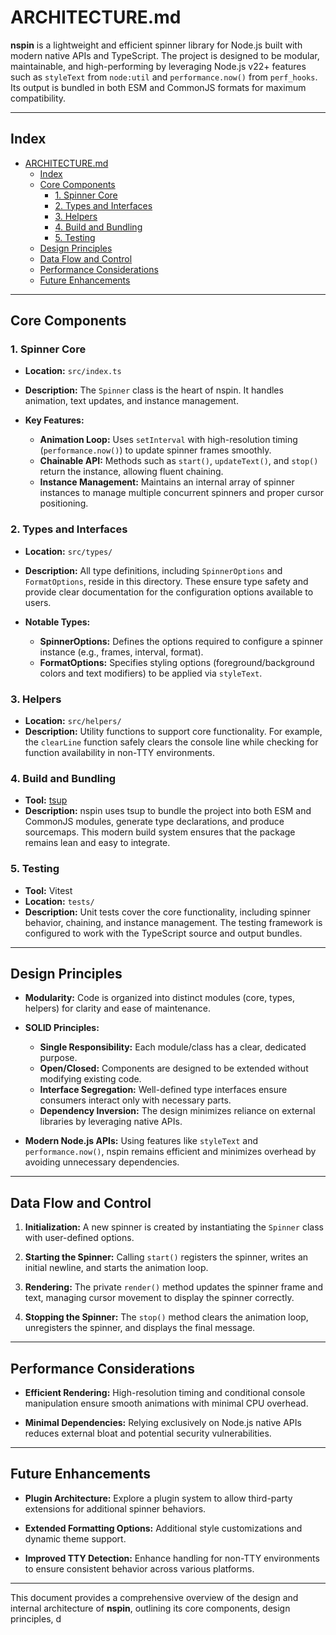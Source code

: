 # ARCHITECTURE.md

**nspin** is a lightweight and efficient spinner library for Node.js built with modern native APIs and TypeScript. The project is designed to be modular, maintainable, and high-performing by leveraging Node.js v22+ features such as `styleText` from `node:util` and `performance.now()` from `perf_hooks`. Its output is bundled in both ESM and CommonJS formats for maximum compatibility.

---

## Index

- [ARCHITECTURE.md](#architecturemd)
  - [Index](#index)
  - [Core Components](#core-components)
    - [1. Spinner Core](#1-spinner-core)
    - [2. Types and Interfaces](#2-types-and-interfaces)
    - [3. Helpers](#3-helpers)
    - [4. Build and Bundling](#4-build-and-bundling)
    - [5. Testing](#5-testing)
  - [Design Principles](#design-principles)
  - [Data Flow and Control](#data-flow-and-control)
  - [Performance Considerations](#performance-considerations)
  - [Future Enhancements](#future-enhancements)

---

## Core Components

### 1. Spinner Core

- **Location:** `src/index.ts`
- **Description:**
  The `Spinner` class is the heart of nspin. It handles animation, text updates, and instance management.

- **Key Features:**
  - **Animation Loop:** Uses `setInterval` with high-resolution timing (`performance.now()`) to update spinner frames smoothly.
  - **Chainable API:** Methods such as `start()`, `updateText()`, and `stop()` return the instance, allowing fluent chaining.
  - **Instance Management:** Maintains an internal array of spinner instances to manage multiple concurrent spinners and proper cursor positioning.

### 2. Types and Interfaces

- **Location:** `src/types/`
- **Description:**
  All type definitions, including `SpinnerOptions` and `FormatOptions`, reside in this directory. These ensure type safety and provide clear documentation for the configuration options available to users.

- **Notable Types:**
  - **SpinnerOptions:** Defines the options required to configure a spinner instance (e.g., frames, interval, format).
  - **FormatOptions:** Specifies styling options (foreground/background colors and text modifiers) to be applied via `styleText`.

### 3. Helpers

- **Location:** `src/helpers/`
- **Description:**
  Utility functions to support core functionality. For example, the `clearLine` function safely clears the console line while checking for function availability in non-TTY environments.

### 4. Build and Bundling

- **Tool:** [tsup](https://tsup.egoist.dev/)
- **Description:**
  nspin uses tsup to bundle the project into both ESM and CommonJS modules, generate type declarations, and produce sourcemaps. This modern build system ensures that the package remains lean and easy to integrate.

### 5. Testing

- **Tool:** Vitest
- **Location:** `tests/`
- **Description:**
  Unit tests cover the core functionality, including spinner behavior, chaining, and instance management. The testing framework is configured to work with the TypeScript source and output bundles.

---

## Design Principles

- **Modularity:**
  Code is organized into distinct modules (core, types, helpers) for clarity and ease of maintenance.

- **SOLID Principles:**

  - **Single Responsibility:** Each module/class has a clear, dedicated purpose.
  - **Open/Closed:** Components are designed to be extended without modifying existing code.
  - **Interface Segregation:** Well-defined type interfaces ensure consumers interact only with necessary parts.
  - **Dependency Inversion:** The design minimizes reliance on external libraries by leveraging native APIs.

- **Modern Node.js APIs:**
  Using features like `styleText` and `performance.now()`, nspin remains efficient and minimizes overhead by avoiding unnecessary dependencies.

---

## Data Flow and Control

1. **Initialization:**
   A new spinner is created by instantiating the `Spinner` class with user-defined options.

2. **Starting the Spinner:**
   Calling `start()` registers the spinner, writes an initial newline, and starts the animation loop.

3. **Rendering:**
   The private `render()` method updates the spinner frame and text, managing cursor movement to display the spinner correctly.

4. **Stopping the Spinner:**
   The `stop()` method clears the animation loop, unregisters the spinner, and displays the final message.

---

## Performance Considerations

- **Efficient Rendering:**
  High-resolution timing and conditional console manipulation ensure smooth animations with minimal CPU overhead.

- **Minimal Dependencies:**
  Relying exclusively on Node.js native APIs reduces external bloat and potential security vulnerabilities.

---

## Future Enhancements

- **Plugin Architecture:**
  Explore a plugin system to allow third-party extensions for additional spinner behaviors.

- **Extended Formatting Options:**
  Additional style customizations and dynamic theme support.

- **Improved TTY Detection:**
  Enhance handling for non-TTY environments to ensure consistent behavior across various platforms.

---

This document provides a comprehensive overview of the design and internal architecture of **nspin**, outlining its core components, design principles, d
